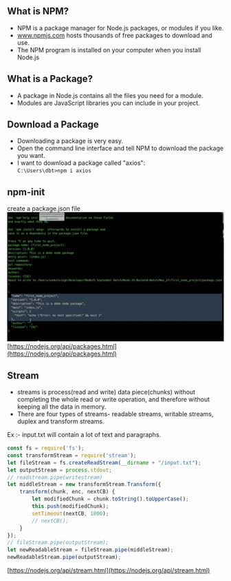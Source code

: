 ## What is NPM?
- NPM is a package manager for Node.js packages, or modules if you like.
- www.npmjs.com hosts thousands of free packages to download and use.
- The NPM program is installed on your computer when you install Node.js

## What is a Package?
- A package in Node.js contains all the files you need for a module.
- Modules are JavaScript libraries you can include in your project.

## Download a Package
- Downloading a package is very easy.
- Open the command line interface and tell NPM to download the package you want.
- I want to download a package called "axios": </br>
` C:\Users\dbt>npm i axios `

## npm-init
create a package.json file
![npm-init images](https://github.com/darshan-trivedi-10/Image/blob/main/node-img/Screenshot%20(676).png)
[https://nodejs.org/api/packages.html](https://nodejs.org/api/packages.html)

## Stream 
- streams is process(read and write) data piece(chunks) without completing the
whole read or write operation, and therefore without keeping all the data in 
memory.
- There are four types of streams- readable streams, writable streams, duplex
and transform streams.

Ex :- input.txt will contain a lot of text and paragraphs.
```js
const fs = require('fs');
const transformStream = require('stream');
let fileStream = fs.createReadStream(__dirname + "/input.txt");
let outputStream = process.stdout;
// readstream.pipe(writestream)
let middleStream = new transformStream.Transform({
    transform(chunk, enc, nextCB) {
        let modifiedChunk = chunk.toString().toUpperCase();
        this.push(modifiedChunk);
        setTimeout(nextCB, 1000);
        // nextCB();
    }
});
// fileStream.pipe(outputStream);
let newReadableStream = fileStream.pipe(middleStream);
newReadableStream.pipe(outputStream);

```
[https://nodejs.org/api/stream.html](https://nodejs.org/api/stream.html)
